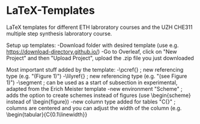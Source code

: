 # LaTeX-Templates
LaTeX templates for different ETH labroratory courses and the UZH CHE311 multiple step synthesis labroratory course.

Setup up templates:
  -Download folder with desired template (use e.g. https://download-directory.github.io/)
  -Go to Overleaf, click on "New Project" and then "Upload Project", upload the .zip file you just downloaded

Most important stuff added by the template:
  -\pcref{} ; new referencing type (e.g. "(Figure 1)")
  -\lilyref{} ; new referencing type (e.g. "(see Figure 1)")
  -\segment ; can be used as a start of subsection in experimental, adapted from the Erich Meister template
  -new environment "Scheme" ; adds the option to create schemes instead of figures (use \begin{scheme} instead of \begin{figure})
  -new column type added for tables "C{}" ; columns are centered and you can adjust the width of the column (e.g. \begin{tabular}{C{0.1\linewidth}}
  
